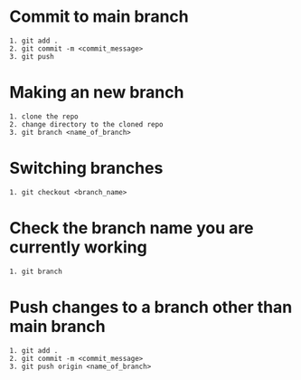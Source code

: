 Commit to main branch
==========================
    1. git add .
    2. git commit -m <commit_message>
    3. git push

Making an new branch
=====================
    1. clone the repo
    2. change directory to the cloned repo
    3. git branch <name_of_branch>

Switching branches
===================
    1. git checkout <branch_name>

Check the branch name you are currently working
================================================
    1. git branch

Push changes to a branch other than main branch
================================================
    1. git add .
    2. git commit -m <commit_message>
    3. git push origin <name_of_branch>
